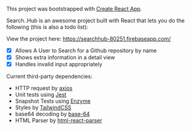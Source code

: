 This project was bootstrapped with [Create React App](https://github.com/facebookincubator/create-react-app).

Search..Hub is an awesome project built with React that lets you do the following (this is also a todo list):

View the project here: <https://searchhub-80251.firebaseapp.com/>

- [x] Allows A User to Search for a Github repository by name
- [x] Shows extra information in a detail view
- [x] Handles invalid input appropriately

Current third-party dependencies:

- HTTP request by [axios](https://github.com/axios/axios)
- Unit tests using [Jest](https://jestjs.io/)
- Snapshot Tests using [Enzyme](https://airbnb.io/enzyme/)
- Styles by [TailwindCSS](https://tailwindcss.com/)
- base64 decoding by [base-64](https://www.npmjs.com/package/base-64)
- HTML Parser by [html-react-parser](https://www.npmjs.com/package/html-react-parser)


